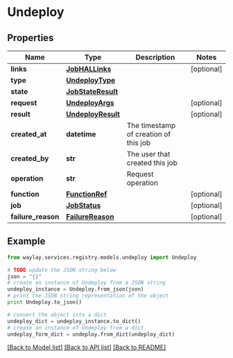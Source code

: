 # Undeploy


## Properties

Name | Type | Description | Notes
------------ | ------------- | ------------- | -------------
**links** | [**JobHALLinks**](JobHALLinks.md) |  | [optional] 
**type** | [**UndeployType**](UndeployType.md) |  | 
**state** | [**JobStateResult**](JobStateResult.md) |  | 
**request** | [**UndeployArgs**](UndeployArgs.md) |  | [optional] 
**result** | [**UndeployResult**](UndeployResult.md) |  | [optional] 
**created_at** | **datetime** | The timestamp of creation of this job | 
**created_by** | **str** | The user that created this job | 
**operation** | **str** | Request operation | 
**function** | [**FunctionRef**](FunctionRef.md) |  | [optional] 
**job** | [**JobStatus**](JobStatus.md) |  | [optional] 
**failure_reason** | [**FailureReason**](FailureReason.md) |  | [optional] 

## Example

```python
from waylay.services.registry.models.undeploy import Undeploy

# TODO update the JSON string below
json = "{}"
# create an instance of Undeploy from a JSON string
undeploy_instance = Undeploy.from_json(json)
# print the JSON string representation of the object
print Undeploy.to_json()

# convert the object into a dict
undeploy_dict = undeploy_instance.to_dict()
# create an instance of Undeploy from a dict
undeploy_form_dict = undeploy.from_dict(undeploy_dict)
```
[[Back to Model list]](../README.md#documentation-for-models) [[Back to API list]](../README.md#documentation-for-api-endpoints) [[Back to README]](../README.md)


